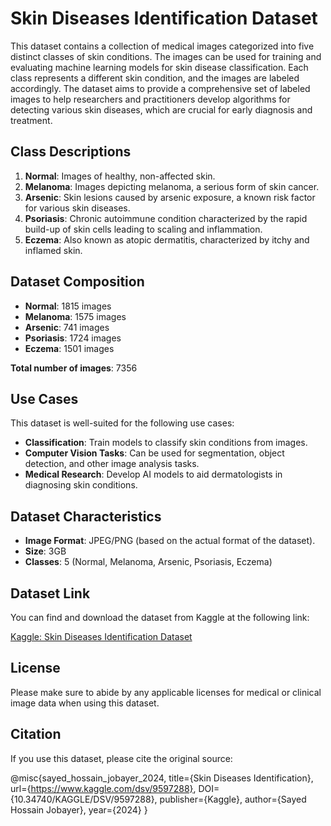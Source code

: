 # Skin Diseases Identification Dataset

This dataset contains a collection of medical images categorized into five distinct classes of skin conditions. The images can be used for training and evaluating machine learning models for skin disease classification. Each class represents a different skin condition, and the images are labeled accordingly. The dataset aims to provide a comprehensive set of labeled images to help researchers and practitioners develop algorithms for detecting various skin diseases, which are crucial for early diagnosis and treatment.

## Class Descriptions
1. **Normal**: Images of healthy, non-affected skin.
2. **Melanoma**: Images depicting melanoma, a serious form of skin cancer.
3. **Arsenic**: Skin lesions caused by arsenic exposure, a known risk factor for various skin diseases.
4. **Psoriasis**: Chronic autoimmune condition characterized by the rapid build-up of skin cells leading to scaling and inflammation.
5. **Eczema**: Also known as atopic dermatitis, characterized by itchy and inflamed skin.

## Dataset Composition
- **Normal**: 1815 images
- **Melanoma**: 1575 images
- **Arsenic**: 741 images
- **Psoriasis**: 1724 images
- **Eczema**: 1501 images

**Total number of images**: 7356

## Use Cases
This dataset is well-suited for the following use cases:
- **Classification**: Train models to classify skin conditions from images.
- **Computer Vision Tasks**: Can be used for segmentation, object detection, and other image analysis tasks.
- **Medical Research**: Develop AI models to aid dermatologists in diagnosing skin conditions.

## Dataset Characteristics
- **Image Format**: JPEG/PNG (based on the actual format of the dataset).
- **Size**: 3GB
- **Classes**: 5 (Normal, Melanoma, Arsenic, Psoriasis, Eczema)

## Dataset Link
You can find and download the dataset from Kaggle at the following link:

[Kaggle: Skin Diseases Identification Dataset](https://www.kaggle.com/datasets/sayedhossainjobayer/skin-diseases-identification)

## License
Please make sure to abide by any applicable licenses for medical or clinical image data when using this dataset.

## Citation
If you use this dataset, please cite the original source:

@misc{sayed_hossain_jobayer_2024,
	title={Skin Diseases Identification},
	url={https://www.kaggle.com/dsv/9597288},
	DOI={10.34740/KAGGLE/DSV/9597288},
	publisher={Kaggle},
	author={Sayed Hossain Jobayer},
	year={2024}
}
